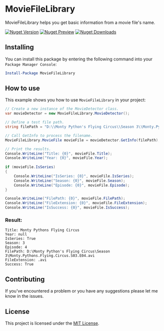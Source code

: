 # MovieFileLibrary
MovieFileLibrary helps you get basic information from a movie file's name. 

[![Nuget Version][nuget-shield]][nuget]
[![Nuget Preview][nuget-shield-pre]][nuget-pre]
[![Nuget Downloads][nuget-shield-dl]][nuget]

## Installing
You can install this package by entering the following command into your `Package Manager Console`:
```powershell
Install-Package MovieFileLibrary
```

## How to use
This example shows you how to use `MovieFileLibrary` in your project:
```csharp
// Create a new instance of the MovieDetector class.
var movieDetector = new MovieFileLibrary.MovieDetector();

// Define a test file path.
string filePath = "D:\\Monty Python's Flying Circus\\Season 3\\Monty.Pythons.Flying.Circus.S03.E04.avi";

// Call GetInfo to process the filename.
MovieFileLibrary.MovieFile movieFile = movieDetector.GetInfo(filePath);

// Print the results.
Console.WriteLine("Title: {0}", movieFile.Title);
Console.WriteLine("Year: {0}", movieFile.Year);
    
if (movieFile.IsSeries)
{
    Console.WriteLine("IsSeries: {0}", movieFile.IsSeries);
    Console.WriteLine("Season: {0}", movieFile.Season);
    Console.WriteLine("Episode: {0}", movieFile.Episode);
}

Console.WriteLine("FilePath: {0}", movieFile.FilePath);
Console.WriteLine("FileExtension: {0}", movieFile.FileExtension);
Console.WriteLine("IsSuccess: {0}", movieFile.IsSuccess);   
```
### Result:
```
Title: Monty Pythons Flying Circus
Year: null
IsSeries: True
Season: 3
Episode: 4
FilePath: D:\Monty Python's Flying Circus\Season 3\Monty.Pythons.Flying.Circus.S03.E04.avi
FileExtension: .avi
Success: True
```

## Contributing
If you've encountered a problem or you have any suggestions please let me know in the issues.

## License
This project is licensed under the [MIT License](LICENSE).

[nuget]: https://www.nuget.org/packages/MovieFileLibrary
[nuget-pre]: https://www.nuget.org/packages/MovieFileLibrary/absoluteLatest
[nuget-shield]: https://img.shields.io/nuget/v/MovieFileLibrary.svg?label=Release
[nuget-shield-pre]: https://img.shields.io/nuget/vpre/MovieFileLibrary?label=Preview
[nuget-shield-dl]: https://img.shields.io/nuget/dt/MovieFileLibrary?label=Downloads&color=red